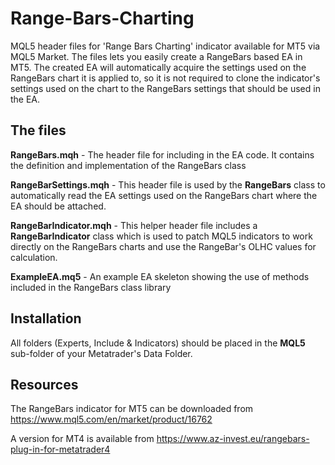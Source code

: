 # Range-Bars-Charting
MQL5 header files for 'Range Bars Charting' indicator available for MT5 via MQL5 Market. The files lets you easily create a RangeBars based EA in MT5.
The created EA will automatically acquire the settings used on the RangeBars chart it is applied to, so it is not required to clone the indicator's settings 
used on the chart to the RangeBars settings that should be used in the EA.

## The files
**RangeBars.mqh** - The header file for including in the EA code. It contains the definition and implementation of the RangeBars class

**RangeBarSettings.mqh** - This header file is used by the **RangeBars** class to automatically read the EA settings used on the RangeBars chart where the EA should be attached.

**RangeBarIndicator.mqh** - This helper header file includes a **RangeBarIndicator** class which is used to patch MQL5 indicators to work directly on the RangeBars charts and use the RangeBar's OLHC values for calculation.

**ExampleEA.mq5** - An example EA skeleton showing the use of methods included in the RangeBars class library

## Installation

All folders (Experts, Include & Indicators) should be placed in the **MQL5** sub-folder of your Metatrader's Data Folder.

## Resources
The RangeBars indicator for MT5 can be downloaded from https://www.mql5.com/en/market/product/16762

A version for MT4 is available from https://www.az-invest.eu/rangebars-plug-in-for-metatrader4
